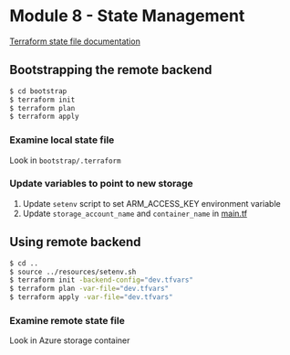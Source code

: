 # Module 8 - State Management
[Terraform state file documentation](https://www.terraform.io/docs/state/index.html)
## Bootstrapping the remote backend
```bash 
$ cd bootstrap
$ terraform init
$ terraform plan
$ terraform apply
```
### Examine local state file 
Look in `bootstrap/.terraform`

### Update variables to point to new storage
1. Update `setenv` script to set ARM_ACCESS_KEY environment variable
1. Update `storage_account_name` and `container_name` in [main.tf](main.tf)

## Using remote backend
```bash 
$ cd ..
$ source ../resources/setenv.sh
$ terraform init -backend-config="dev.tfvars"
$ terraform plan -var-file="dev.tfvars"
$ terraform apply -var-file="dev.tfvars"
```
### Examine remote state file 
Look in Azure storage container 